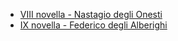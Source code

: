 - [VIII novella - Nastagio degli Onesti](VIII%20novella%20-%20Nastagio%20degli%20Onesti.md) 
- [IX novella - Federico degli Alberighi](IX%20novella%20-%20Federico%20degli%20Alberighi.md) 